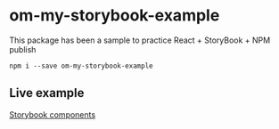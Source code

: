# om-my-storybook-example

This package has been a sample to practice React + StoryBook + NPM publish

```shell
npm i --save om-my-storybook-example
```

## Live example

[Storybook components](https://ozkrmonroy.github.io/storybook-example/?path=/story/example-introduction--page)
